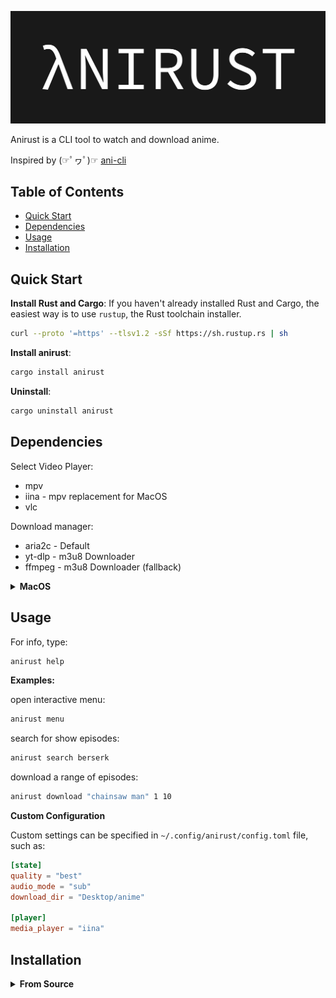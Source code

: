 <p align="center">
  <img
    src="anirust.png"
    alt="anirust">
</p>

Anirust is a CLI tool to watch and download anime.

Inspired by (☞ﾟヮﾟ)☞ <a href="https://github.com/pystardust/ani-cli">ani-cli</a>

## Table of Contents
- [Quick Start](#quick-start)
- [Dependencies](#dependencies)
- [Usage](#usage)
- [Installation](#installation)
## Quick Start
**Install Rust and Cargo**:
If you haven't already installed Rust and Cargo, the easiest way is to use `rustup`, the Rust toolchain installer.

```sh
curl --proto '=https' --tlsv1.2 -sSf https://sh.rustup.rs | sh
```
**Install anirust**:
```sh
cargo install anirust
```

**Uninstall**:
```sh
cargo uninstall anirust
```

## Dependencies
Select Video Player:
- mpv
- iina - mpv replacement for MacOS
- vlc

Download manager:
- aria2c - Default
- yt-dlp - m3u8 Downloader
- ffmpeg - m3u8 Downloader (fallback)

<details><summary><b>MacOS</b></summary>

*To install (with Homebrew) the dependencies required on Mac OS, you can run:*

```sh
brew install aria2 ffmpeg git yt-dlp && \
brew install --cask iina
```
*Why iina and not mpv? Drop-in replacement for mpv for MacOS. Integrates well with OSX UI. Excellent support for M1. Open Source.*
</details>

## Usage
For info, type:
```sh
anirust help
```

**Examples:**

open interactive menu:
```sh
anirust menu
```
search for show episodes:
```sh
anirust search berserk
```
download a range of episodes:
```sh
anirust download "chainsaw man" 1 10
```

**Custom Configuration**

Custom settings can be specified in `~/.config/anirust/config.toml` file, such as:
```toml
[state]
quality = "best"
audio_mode = "sub"
download_dir = "Desktop/anime"

[player]
media_player = "iina"
```

## Installation
<details><summary><b>From Source</b></summary>

1. **Clone the Repository**:
   Use `git` to clone the repository:

   ```sh
   git clone https://github.com/personalshiva/anirust.git
   ```

2. **Navigate to the Project Directory**:

   ```bash
   cd anirust
   ```

3. **Build and Install the Project**:
   You can build and install the project using Cargo. To install the binary to a location in your `PATH` (`~/.cargo/bin/`), you can use:

   ```sh
   cargo install --path .
   ```

   Note: The `--path .` argument tells Cargo to install the crate in the current directory.
</details>
